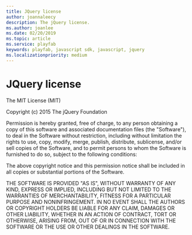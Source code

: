 ```yaml
---
title: JQuery license
author: joannaleecy
description: The jQuery license.
ms.author: joanlee
ms.date: 02/20/2019
ms.topic: article
ms.service: playfab
keywords: playfab, javascript sdk, javascript, jquery
ms.localizationpriority: medium
---
```


# JQuery license

The MIT License (MIT)

Copyright (c) 2015 The jQuery Foundation

Permission is hereby granted, free of charge, to any person obtaining a copy of this software and associated documentation files (the "Software"), to deal in the Software without restriction, including without limitation the rights to use, copy, modify, merge, publish, distribute, sublicense, and/or sell copies of the Software, and to permit persons to whom the Software is furnished to do so, subject to the following conditions:

The above copyright notice and this permission notice shall be included in all copies or substantial portions of the Software.

THE SOFTWARE IS PROVIDED "AS IS", WITHOUT WARRANTY OF ANY KIND, EXPRESS OR IMPLIED, INCLUDING BUT NOT LIMITED TO THE WARRANTIES OF MERCHANTABILITY, FITNESS FOR A PARTICULAR PURPOSE AND NONINFRINGEMENT. IN NO EVENT SHALL THE AUTHORS OR COPYRIGHT HOLDERS BE LIABLE FOR ANY CLAIM, DAMAGES OR OTHER LIABILITY, WHETHER IN AN ACTION OF CONTRACT, TORT OR OTHERWISE, ARISING FROM, OUT OF OR IN CONNECTION WITH THE SOFTWARE OR THE USE OR OTHER DEALINGS IN THE SOFTWARE.